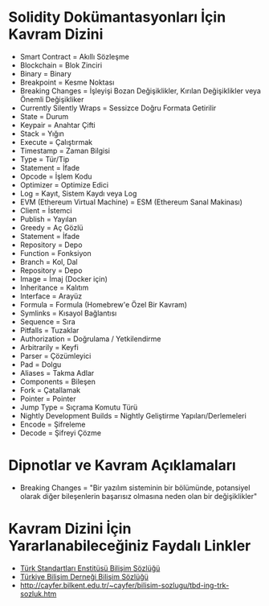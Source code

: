 Solidity Dokümantasyonları İçin Kavram Dizini
==============================================

- Smart Contract = Akıllı Sözleşme
- Blockchain = Blok Zinciri
- Binary = Binary
- Breakpoint = Kesme Noktası
- Breaking Changes = İşleyişi Bozan Değişiklikler, Kırılan Değişiklikler veya Önemli Değişikliker
- Currently Silently Wraps = Sessizce Doğru Formata Getirilir 
- State = Durum
- Keypair = Anahtar Çifti
- Stack = Yığın
- Execute = Çalıştırmak
- Timestamp = Zaman Bilgisi
- Type = Tür/Tip
- Statement = İfade
- Opcode = İşlem Kodu
- Optimizer = Optimize Edici
- Log = Kayıt, Sistem Kaydı veya Log
- EVM (Ethereum Virtual Machine) = ESM (Ethereum Sanal Makinası)
- Client = İstemci
- Publish = Yayılan
- Greedy = Aç Gözlü
- Statement = İfade
- Repository = Depo
- Function = Fonksiyon
- Branch = Kol, Dal
- Repository = Depo
- Image = İmaj (Docker için)
- Inheritance = Kalıtım
- Interface = Arayüz
- Formula = Formula (Homebrew'e Özel Bir Kavram)
- Symlinks = Kısayol Bağlantısı
- Sequence = Sıra
- Pitfalls = Tuzaklar
- Authorization = Doğrulama / Yetkilendirme
- Arbitrarily = Keyfi
- Parser = Çözümleyici
- Pad = Dolgu
- Aliases = Takma Adlar
- Components = Bileşen
- Fork = Çatallamak
- Pointer = Pointer
- Jump Type = Sıçrama Komutu Türü
- Nightly Development Builds = Nightly Geliştirme Yapıları/Derlemeleri
- Encode = Şifreleme
- Decode = Şifreyi Çözme

Dipnotlar ve Kavram Açıklamaları
=================================
- Breaking Changes = "Bir yazılım sisteminin bir bölümünde, potansiyel olarak diğer bileşenlerin başarısız olmasına neden olan bir değişiklikler"

Kavram Dizini İçin Yararlanabileceğiniz Faydalı Linkler
=======================================================
- [Türk Standartları Enstitüsü Bilişim Sözlüğü](https://statik.tse.org.tr/upload/tr/dosya/icerikyonetimi/552/19012016170409-4.pdf)
- [Türkiye Bilişim Derneği Bilişim Sözlüğü](https://eski.tbd.org.tr/index.php?sayfa=sozluk&mi1&tipi=tren&harf=A)
- http://cayfer.bilkent.edu.tr/~cayfer/bilisim-sozlugu/tbd-ing-trk-sozluk.htm
